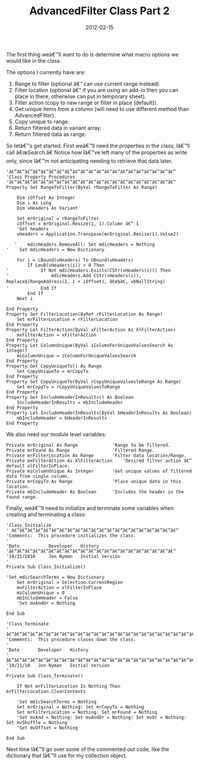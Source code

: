 ﻿---
date: 2012-02-15
title: AdvancedFilter Class Part 2
subTitle: Determining What Options We Want
tags:
    - excel
    - code
    - vba
    - advanced-filter
---

The first thing weâ€™ll want to do is determine what macro options we would like in the class.

The options I currently have are:

1. Range to filter (optional â€“ can use current range instead).
2. Filter location (optional â€“ if you are using an add-in then you can place in there, otherwise can put in temporary sheet).
3. Filter action (copy to new range or filter in place (default)).
4. Get unique items from a column (will need to use different method than AdvancedFilter).
5. Copy unique to range.
6. Return  filtered data in variant array.
7. Return  filtered  data as range.

So letâ€™s get started. First weâ€™ll need the properties in the class, Iâ€™ll call â€œSearch.â€ Notice how Iâ€™ve left many of the properties as write only, since Iâ€™m not anticipating needing to retrieve that data later.

``` vbscript
'â€”â€”â€”â€”â€”â€”â€”â€”â€”â€”â€”â€”â€”â€”â€”â€”â€”â€”â€”â€”â€”
'Class Property Procedures
'â€”â€”â€”â€”â€”â€”â€”â€”â€”â€”â€”â€”â€”â€”â€”â€”â€”â€”â€”â€”â€”
Property Set RangeToFilter(ByVal rRangeToFilter As Range)

    Dim iOffset As Integer
    Dim i As Long
    Dim vHeaders As Variant

    Set mrOriginal = rRangeToFilter
    iOffset = mrOriginal.Resize(1, 1).Column â€“ 1
    'Get headers
    vHeaders = Application.Transpose(mrOriginal.Resize(1).Value2)

   '    mdicHeaders.RemoveAll: Set mdicHeaders = Nothing
'    Set mdicHeaders = New Dictionary

    For i = LBound(vHeaders) To UBound(vHeaders)
        If LenB(vHeaders(i)) > 0 Then
'            If Not mdicHeaders.Exists(CStr(vHeaders(i))) Then
'                mdicHeaders.Add CStr(vHeaders(i)), Replace$(RangeAddress(2, i + iOffset), â€œ$â€, vbNullString)
'            End If
        End If
    Next i

End Property
Property Set FilterLocation(ByRef rFilterLocation As Range)
    Set mrFilterLocation = rFilterLocation
End Property
Property Let FilterAction(ByVal xFilterAction As XlFilterAction)
    mxFilterAction = xFilterAction
End Property
Property Let ColumnUnique(ByVal iColumnForUniqueValuesSearch As Integer)
    miColumnUnique = iColumnForUniqueValuesSearch
End Property
Property Get CopyUniqueTo() As Range
    Set CopyUniqueTo = mrCopyTo
End Property
Property Set CopyUniqueTo(ByVal rCopyUniqueValuesToRange As Range)
    Set mrCopyTo = rCopyUniqueValuesToRange
End Property
Property Get IncludeHeaderInResults() As Boolean
    IncludeHeaderInResults = mbIncludeHeader
End Property
Property Let IncludeHeaderInResults(ByVal bHeaderInResults As Boolean)
    mbIncludeHeader = bHeaderInResults
End Property
```

We also need our module level variables:

``` vbscript
Private mrOriginal As Range             'Range to be filtered.
Private mrFound As Range                'Filtered Range.
Private mrFilterLocation As Range       'Filter data location/Range.
Private mxFilterAction As XlFilterAction    'Desired filter action â€“ default xlFilterInPlace.
Private miColumnUnique As Integer       'Get unique values of filtered data from single column.
Private mrCopyTo As Range               'Place unique data in this location.
Private mbIncludeHeader As Boolean      'Includes the header in the found range.
```

Finally, weâ€™ll need to initialize and terminate some variables when creating and terminating a class:

``` vbscript
'Class_Initialize
' â€”â€”â€”â€”â€”â€”â€”â€”â€”â€”â€”â€”â€”â€”â€”â€”â€”â€”â€”â€”â€“
'Comments:  This procedure initializes the class.
'
'Date           Developer   History
'â€”â€”â€”â€”â€”â€”â€”â€”â€”â€”â€”â€”â€”â€”â€”â€”â€”â€”â€”â€”â€“
'10/21/2010     Jon Nyman   Initial Version
'
Private Sub Class_Initialize()

'Set mdicSearchTerms = New Dictionary
    Set mrOriginal = Selection.CurrentRegion
    mxFilterAction = xlFilterInPlace
    miColumnUnique = 0
    mbIncludeHeader = False
    'Set mvAndOr = Nothing

End Sub

'Class_Terminate
' â€”â€”â€”â€”â€”â€”â€”â€”â€”â€”â€”â€”â€”â€”â€”â€”â€”â€”â€”â€”â€”â€”â€”â€”â€”â€”â€”â€”â€”â€”â€”â€”â€”â€”â€”â€”â€”â€”
'Comments:  This procedure closes down the class.
'
'Date       Developer   History
' â€”â€”â€”â€”â€”â€”â€”â€”â€”â€”â€”â€”â€”â€”â€”â€”â€”â€”â€”â€”â€”â€”â€”â€”â€”â€”â€”â€”â€”â€”â€”â€”â€”â€”â€”â€”â€”â€”
'10/21/10   Jon Nyman   Initial Version
'
Private Sub Class_Terminate()

    If Not mrFilterLocation Is Nothing Then mrFilterLocation.ClearContents

    'Set mdicSearchTerms = Nothing
    Set mrOriginal = Nothing: Set mrCopyTo = Nothing
    Set mrFilterLocation = Nothing: Set mrFound = Nothing
    'Set mvAnd = Nothing: Set mvAndOr = Nothing: Set mvOr = Nothing: Set mvShuffle = Nothing
    'Set mvOffset = Nothing

End Sub
```

Next time Iâ€™ll go over some of the commented out code, like the dictionary that Iâ€™ll use for my collection object.
